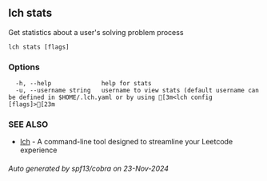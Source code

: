 ## lch stats

Get statistics about a user's solving problem process

```
lch stats [flags]
```

### Options

```
  -h, --help              help for stats
  -u, --username string   username to view stats (default username can be defined in $HOME/.lch.yaml or by using [3m<lch config [flags]>[23m
```

### SEE ALSO

* [lch](lch.md)	 - A command-line tool designed to streamline your Leetcode experience

###### Auto generated by spf13/cobra on 23-Nov-2024
